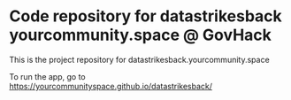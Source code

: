# Code repository for datastrikesback yourcommunity.space @ GovHack

This is the project repository for datastrikesback.yourcommunity.space

To run the app, go to https://yourcommunityspace.github.io/datastrikesback/
